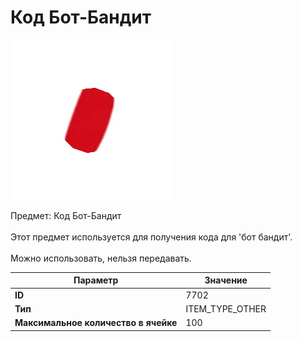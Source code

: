 # Код Бот-Бандит

![Item Image](../img/7702.webp?raw=true)

Предмет: Код Бот-Бандит<br><br>Этот предмет используется для получения кода для 'бот бандит'.<br><br>Можно использовать, нельзя передавать.


| Параметр | Значение |
|----------|----------|
| **ID** | 7702 |
| **Тип** | ITEM_TYPE_OTHER |
| **Максимальное количество в ячейке** | 100 |


